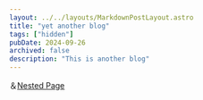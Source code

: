 ```yaml
---
layout: ../../layouts/MarkdownPostLayout.astro
title: "yet another blog"
tags: ["hidden"]
pubDate: 2024-09-26
archived: false
description: "This is another blog"
---
```


＆[Nested Page](../nob_children/fff7d006-6e31-8158-8282-ec291e3ca341)

